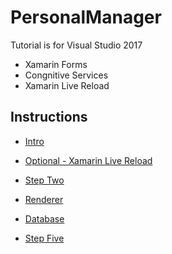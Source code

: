 # PersonalManager


Tutorial is for Visual Studio 2017


* Xamarin Forms
* Congnitive Services
* Xamarin Live Reload


## Instructions

* [Intro](https://github.com/madrvojt/PersonalManager/blob/master/Instructions/Step1-intro+layouts.md)

* [Optional - Xamarin Live Reload](Instructions/LiveReload.md)

* [Step Two](https://github.com/madrvojt/PersonalManager/blob/master/Instructions/Step2-pages+navigations.md)

* [Renderer](https://github.com/madrvojt/PersonalManager/blob/master/Instructions/Step3-renderer.md)

* [Database](https://github.com/madrvojt/PersonalManager/blob/master/Instructions/Step4-database.md)

* [Step Five](https://github.com/madrvojt/PersonalManager/blob/master/Instructions/Step5-cognitiveservices.md)
